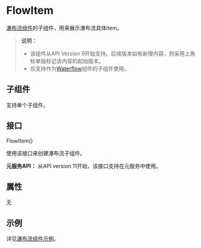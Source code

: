 # FlowItem


[瀑布流组件](ts-container-waterflow.md)的子组件，用来展示瀑布流具体item。


> **说明：**
>
> * 该组件从API Version 9开始支持。后续版本如有新增内容，则采用上角标单独标记该内容的起始版本。
> * 仅支持作为[Waterflow](ts-container-waterflow.md)组件的子组件使用。


## 子组件


支持单个子组件。


## 接口

FlowItem()

使用该接口来创建瀑布流子组件。

**元服务API：** 从API version 11开始，该接口支持在元服务中使用。

## 属性

无

## 示例

详见[瀑布流组件示例](ts-container-waterflow.md#示例)。